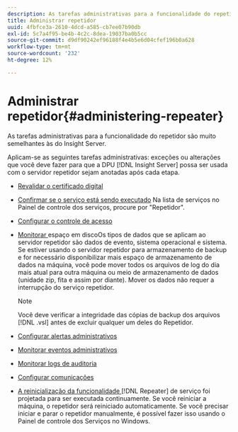 ```yaml
---
description: As tarefas administrativas para a funcionalidade do repetidor são muito semelhantes às do Insight Server.
title: Administrar repetidor
uuid: 4fbfce3a-2610-4dcd-a585-cb7ee07b90db
exl-id: 5c7a4f95-be4b-4c2c-8dea-19037ba0b5cc
source-git-commit: d9df90242ef96188f4e4b5e6d04cfef196b0a628
workflow-type: tm+mt
source-wordcount: '232'
ht-degree: 12%

---
```


# Administrar repetidor{#administering-repeater}

As tarefas administrativas para a funcionalidade do repetidor são muito semelhantes às do Insight Server.

Aplicam-se as seguintes tarefas administrativas: exceções ou alterações que você deve fazer para que a DPU [!DNL Insight Server] possa ser usada com o servidor repetidor sejam anotadas após cada etapa.

* [Revalidar o certificado digital](../../../home/c-inst-svr/c-admin-inst-svr/c-reval-dgtl-cert.md#concept-f0020a6f0d6f477099b7a8f0b6e2944c)
* [Confirmar se o serviço está sendo executado](../../../home/c-inst-svr/c-admin-inst-svr/c-cfrm-svc-rng.md#concept-15b046e92d254bbd95dec829abc76677) Na lista de serviços no Painel de controle dos serviços, procure por &quot;Repetidor&quot;.

* [Configurar o controle de acesso](../../../home/c-inst-svr/c-admin-inst-svr/c-config-acs-ctrl/c-config-acs-ctrl.md#concept-ac385e870dbe4b57a72bf7266b60f93d)
* [Monitorar ](../../../home/c-inst-svr/c-admin-inst-svr/c-mntr-disk-spc/c-mntr-disk-spc.md#concept-a83447e44f4e47aba282328be395a0d4) espaço em discoOs tipos de dados que se aplicam ao servidor repetidor são dados de evento, sistema operacional e sistema. Se estiver usando o servidor repetidor para armazenamento de backup e for necessário disponibilizar mais espaço de armazenamento de dados na máquina, você pode mover todos os arquivos de log do dia mais atual para outra máquina ou meio de armazenamento de dados (unidade zip, fita e assim por diante). Mover os dados não requer a interrupção do serviço repetidor.

   >[!NOTE]
   >
   >Você deve verificar a integridade das cópias de backup dos arquivos [!DNL .vsl] antes de excluir qualquer um deles do Repetidor.

* [Configurar alertas administrativos](../../../home/c-inst-svr/c-admin-inst-svr/t-config-adm-alrts.md#task-0858f588da4941aa9d4952f6592681aa)
* [Monitorar eventos administrativos](../../../home/c-inst-svr/c-admin-inst-svr/t-mntr-adm-evts.md#task-4c78325b3e6e4dde8fa94c1896e19e34)
* [Monitorar logs de auditoria](../../../home/c-inst-svr/c-admin-inst-svr/t-mntr-adt-lgs.md#task-5dd9830424fe440ea1369215a1aca231)
* [Configurar comunicações](../../../home/c-inst-svr/c-admin-inst-svr/t-config-com.md#task-471305ecf7a644789a288f93c42514ec)
* [A reinicialização da funcionalidade ](../../../home/c-inst-svr/c-admin-inst-svr/t-rest-svc.md#task-97f97f1019bc440080ab2fddfdc04c74)  [!DNL Repeater] de serviço foi projetada para ser executada continuamente. Se você reiniciar a máquina, o repetidor será reiniciado automaticamente. Se você precisar iniciar e parar o repetidor manualmente, é possível fazer isso usando o Painel de controle dos Serviços no Windows.
